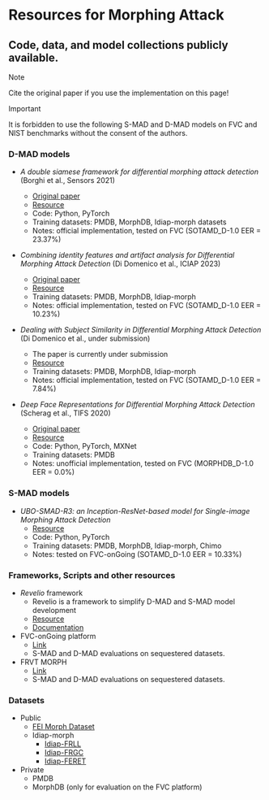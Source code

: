 # Resources for Morphing Attack
## Code, data, and model collections publicly available.

> [!NOTE]
> Cite the original paper if you use the implementation on this page!

> [!IMPORTANT]
> It is forbidden to use the following S-MAD and D-MAD models on FVC and NIST benchmarks without the consent of the authors.


### D-MAD models
- *A double siamese framework for differential morphing attack detection* (Borghi et al., Sensors 2021)
  - [Original paper](https://www.mdpi.com/1424-8220/21/10/3466)
  - [Resource](https://github.com/ndido98/siamese)
  - Code: Python, PyTorch
  - Training datasets: PMDB, MorphDB, Idiap-morph datasets 
  - Notes: official implementation, tested on FVC (SOTAMD_D-1.0 EER = 23.37%)
 
- *Combining identity features and artifact analysis for Differential Morphing Attack Detection* (Di Domenico et al., ICIAP 2023)
  - [Original paper](https://github.com/gdubrg/morphing-attack-resources/blob/main/ICIAP_2023.pdf)
  - [Resource](https://github.com/ndido98/iciap-2023)
  - Training datasets: PMDB, MorphDB, Idiap-morph
  - Notes: official implementation, tested on FVC (SOTAMD_D-1.0 EER = 10.23%)
 
- *Dealing with Subject Similarity in Differential Morphing Attack Detection* (Di Domenico et al., under submission)
  - The paper is currently under submission
  - [Resource](https://github.com/ndido98/acida)
  - Training datasets: PMDB, MorphDB, Idiap-morph
  - Notes: official implementation, tested on FVC (SOTAMD_D-1.0 EER = 7.84%)
    
- *Deep Face Representations for Differential Morphing Attack Detection* (Scherag et al., TIFS 2020)
  - [Original paper](https://ieeexplore.ieee.org/stamp/stamp.jsp?arnumber=9093905)
  - [Resource](https://github.com/gdubrg/MAD-Tools)
  - Code: Python, PyTorch, MXNet
  - Training datasets: PMDB
  - Notes: unofficial implementation, tested on FVC (MORPHDB_D-1.0 EER = 0.0%)

### S-MAD models
- *UBO-SMAD-R3: an Inception-ResNet-based model for Single-image Morphing Attack Detection*
  - [Resource](https://github.com/ndido98/ubo-smad-r3)
  - Code: Python, PyTorch
  - Training datasets: PMDB, MorphDB, Idiap-morph, Chimo
  - Notes: tested on FVC-onGoing (SOTAMD_D-1.0 EER = 10.33%) 

### Frameworks, Scripts and other resources
- *Revelio* framework
  - Revelio is a framework to simplify D-MAD and S-MAD model development
  - [Resource](https://github.com/ndido98/revelio)
  - [Documentation](https://ndido98.github.io/revelio/)
- FVC-onGoing platform
  - [Link](https://biolab.csr.unibo.it/fvcongoing/UI/Form/Home.aspx)
  - S-MAD and D-MAD evaluations on sequestered datasets. 
- FRVT MORPH
  - [Link](https://pages.nist.gov/frvt/html/frvt_morph.html)
  - S-MAD and D-MAD evaluations on sequestered datasets. 

### Datasets
- Public
  - [FEI Morph Dataset](https://miatbiolab.csr.unibo.it/fei-morph-dataset/)
  - Idiap-morph
    - [Idiap-FRLL](https://www.idiap.ch/en/dataset/frll-morphs)
    - [Idiap-FRGC](https://www.idiap.ch/en/dataset/frgc-morphs)
    - [Idiap-FERET](https://www.idiap.ch/en/dataset/feret-morphs)
- Private
  - PMDB
  - MorphDB (only for evaluation on the FVC platform)  
